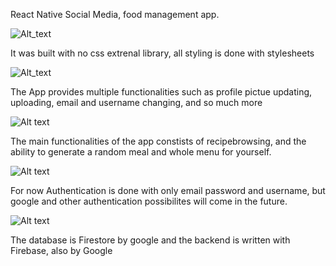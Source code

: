 React Native Social Media, food management app. 


![Alt_text](https://i.imgur.com/tKwPB2q.jpeg)

It was built with no css extrenal library, all styling is done with stylesheets

![Alt_text](https://i.imgur.com/tKwPB2q.jpeg)

The App provides multiple functionalities such as profile pictue updating, uploading, email and username changing, and so much more


![Alt text](https://i.imgur.com/YCInF1X.jpeg)

The main functionalities of the app constists of recipebrowsing, and the ability to generate a random meal and whole menu for yourself.


![Alt text](https://i.imgur.com/os6vHGn.jpeg)

For now Authentication is done with only email password and username, but google and other authentication possibilites will come in the future.


![Alt text](https://i.imgur.com/xmg1DFX.jpeg)

The database is Firestore by google and the backend is written with Firebase, also by Google




